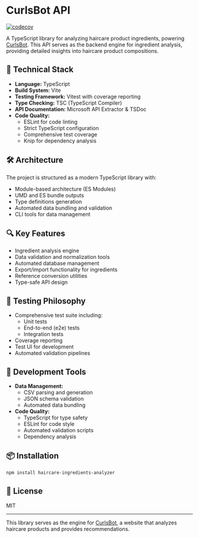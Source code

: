 # CurlsBot API

[![codecov](https://codecov.io/gh/melissamcewen/CurlsBotAPI/branch/main/graph/badge.svg)](https://codecov.io/gh/melissamcewen/CurlsBotAPI)

A TypeScript library for analyzing haircare product ingredients, powering [CurlsBot](https://github.com/melissamcewen/curlsbotsite). This API serves as the backend engine for ingredient analysis, providing detailed insights into haircare product compositions.

## 🚀 Technical Stack

- **Language:** TypeScript
- **Build System:** Vite
- **Testing Framework:** Vitest with coverage reporting
- **Type Checking:** TSC (TypeScript Compiler)
- **API Documentation:** Microsoft API Extractor & TSDoc
- **Code Quality:**
  - ESLint for code linting
  - Strict TypeScript configuration
  - Comprehensive test coverage
  - Knip for dependency analysis

## 🛠️ Architecture

The project is structured as a modern TypeScript library with:
- Module-based architecture (ES Modules)
- UMD and ES bundle outputs
- Type definitions generation
- Automated data bundling and validation
- CLI tools for data management

## 🔍 Key Features

- Ingredient analysis engine
- Data validation and normalization tools
- Automated database management
- Export/import functionality for ingredients
- Reference conversion utilities
- Type-safe API design

## 🧪 Testing Philosophy

- Comprehensive test suite including:
  - Unit tests
  - End-to-end (e2e) tests
  - Integration tests
- Coverage reporting
- Test UI for development
- Automated validation pipelines

## 🔧 Development Tools

- **Data Management:**
  - CSV parsing and generation
  - JSON schema validation
  - Automated data bundling
- **Code Quality:**
  - TypeScript for type safety
  - ESLint for code style
  - Automated validation scripts
  - Dependency analysis

## 📦 Installation

```bash
npm install haircare-ingredients-analyzer
```

## 📄 License

MIT

---

This library serves as the engine for [CurlsBot](https://github.com/melissamcewen/curlsbotsite), a website that analyzes haircare products and provides recommendations.
